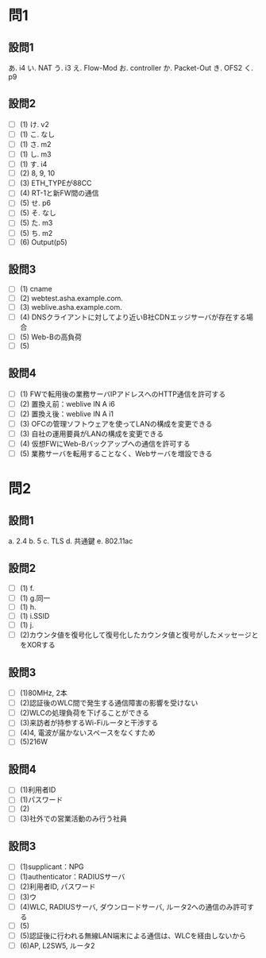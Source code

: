 # 問1

## 設問1

あ. i4
い. NAT
う. i3
え. Flow-Mod
お. controller
か. Packet-Out
き. OFS2
く. p9

## 設問2

- [ ] (1) け. v2
- [ ] (1) こ. なし
- [ ] (1) さ. m2
- [ ] (1) し. m3
- [ ] (1) す. i4
- [ ] (2) 8, 9, 10
- [ ] (3) ETH_TYPEが88CC
- [ ] (4) RT-1と新FW間の通信
- [ ] (5) せ. p6
- [ ] (5) そ. なし
- [ ] (5) た. m3
- [ ] (5) ち. m2
- [ ] (6) Output(p5)

## 設問3

- [ ] (1) cname
- [ ] (2) webtest.asha.example.com.
- [ ] (3) weblive.asha.example.com.
- [ ] (4) DNSクライアントに対してより近いB社CDNエッジサーバが存在する場合
- [ ] (5) Web-Bの高負荷
- [ ] (5)

## 設問4

- [ ] (1) FWで転用後の業務サーバIPアドレスへのHTTP通信を許可する
- [ ] (2) 置換え前：weblive IN A i6
- [ ] (2) 置換え後：weblive IN A i1
- [ ] (3) OFCの管理ソフトウェアを使ってLANの構成を変更できる
- [ ] (3) 自社の運用要員がLANの構成を変更できる
- [ ] (4) 仮想FWにWeb-Bバックアップへの通信を許可する
- [ ] (5) 業務サーバを転用することなく、Webサーバを増設できる

# 問2

## 設問1

a. 2.4
b. 5
c. TLS
d. 共通鍵
e. 802.11ac

## 設問2

- [ ] (1) f.
- [ ] (1) g.同一
- [ ] (1) h.
- [ ] (1) i.SSID
- [ ] (1) j.
- [ ] (2)カウンタ値を復号化して復号化したカウンタ値と復号がしたメッセージとをXORする

## 設問3

- [ ] (1)80MHz, 2本
- [ ] (2)認証後のWLC間で発生する通信障害の影響を受けない
- [ ] (2)WLCの処理負荷を下げることができる
- [ ] (3)来訪者が持参するWi-Fiルータと干渉する
- [ ] (4)4, 電波が届かないスペースをなくすため
- [ ] (5)216W

## 設問4

- [ ] (1)利用者ID
- [ ] (1)パスワード
- [ ] (2)
- [ ] (3)社外での営業活動のみ行う社員

## 設問3

- [ ] (1)supplicant：NPG
- [ ] (1)authenticator：RADIUSサーバ
- [ ] (2)利用者ID, パスワード
- [ ] (3)ウ
- [ ] (4)WLC, RADIUSサーバ, ダウンロードサーバ, ルータ2への通信のみ許可する
- [ ] (5)
- [ ] (5)認証後に行われる無線LAN端末による通信は、WLCを経由しないから
- [ ] (6)AP, L2SW5, ルータ2

